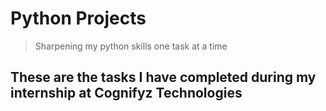 # Python Projects
>Sharpening my python skills one task at a time
## These are the tasks I have completed during my internship at Cognifyz Technologies